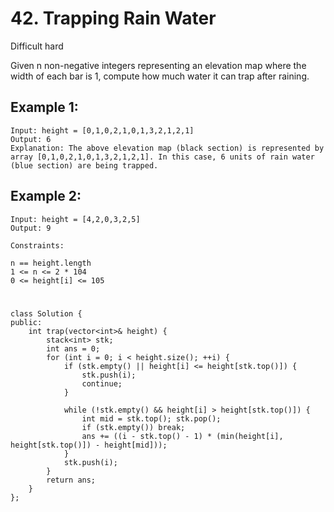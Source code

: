# 42. Trapping Rain Water
Difficult hard

Given n non-negative integers representing an elevation map where the width of each bar is 1, compute how much water it can trap after raining.


## Example 1:
```
Input: height = [0,1,0,2,1,0,1,3,2,1,2,1]
Output: 6
Explanation: The above elevation map (black section) is represented by array [0,1,0,2,1,0,1,3,2,1,2,1]. In this case, 6 units of rain water (blue section) are being trapped.
```


## Example 2:
```
Input: height = [4,2,0,3,2,5]
Output: 9
```


```
Constraints:

n == height.length
1 <= n <= 2 * 104
0 <= height[i] <= 105
```


#
```
class Solution {
public:
    int trap(vector<int>& height) {
        stack<int> stk;
        int ans = 0;
        for (int i = 0; i < height.size(); ++i) {
            if (stk.empty() || height[i] <= height[stk.top()]) {
                stk.push(i);
                continue;
            }

            while (!stk.empty() && height[i] > height[stk.top()]) {
                int mid = stk.top(); stk.pop();
                if (stk.empty()) break;
                ans += ((i - stk.top() - 1) * (min(height[i], height[stk.top()]) - height[mid]));
            }
            stk.push(i);
        }
        return ans;
    }
};
```